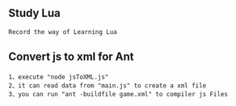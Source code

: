 ## Study Lua
	Record the way of Learning Lua

## Convert js to xml for Ant
	1、execute "node jsToXML.js"
	2、it can read data from "main.js" to create a xml file 
	3、you can run "ant -buildfile game.xml" to compiler js Files
